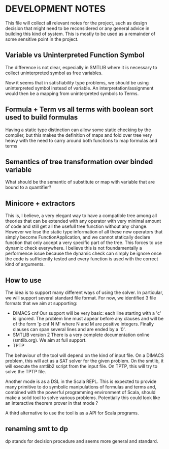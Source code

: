 DEVELOPMENT NOTES
=================

This file will collect all relevant notes for the project, such as design
decision that might need to be reconsidered or any general advice in building
this kind of system.  This is mostly to be used as a remainder of some
sensitive point in the project.



Variable vs Uninterpreted Function Symbol 
-----------------------------------------

The difference is not clear, especially in SMTLIB where it is necessary to
collect uninterpreted symbol as free variables.

Now it seems that in satisfiability type problems, we should be using uninterpreted
symbol instead of variable. An interpretation/assignment would then be a mapping from
uninterpreted symbols to Terms.

Formula + Term vs all terms with boolean sort used to build formulas 
--------------------------------------------------------------------

Having a static type distinction can allow some static checking by the
compiler, but this makes the definition of maps and fold over tree very heavy
with the need to carry around both functions to map formulas and terms

Semantics of tree transformation over binded variable
-----------------------------------------------------

What should be the semantic of substitute or map with variable that are bound
to a quantifier?

Minicore + extractors
---------------------

This is, I believe, a very elegant way to have a compatible tree among all
theories that can be extended with any operator with very minimal amount of
code and still get all the usefull tree function without any change. However we
lose the static type information of all these new operators that simply become
FunctionApplication, and we cannot statically declare function that only accept
a very specific part of the tree. This forces to use dynamic check everywhere.
I believe this is not foundamentally a performence issue because the dynamic
check can simply be ignore once the code is sufficiently tested and every
function is used with the correct kind of arguments.

How to use
----------

The idea is to support many different ways of using the solver. In particular, we
will support several standard file format. For now, we identified 3 file formats
that we aim at supporting:
- DIMACS cnf
  Our support will be very basic: each line starting with a 'c' is ignored. The problem
  line must appear before any clauses and will be of the form 'p cnf N M' where N and M are
  positive integers. Finally clauses can span several lines and are ended by a '0'.
- SMTLIB version 2
  There is a very complete documentation online (smtlib.org). We aim at full support.
- TPTP

The behaviour of the tool will depend on the kind of input file. On a DIMACS problem, this
will act as a SAT solver for the given problem. On the smtlib, it will execute the smtlib2 
script from the input file. On TPTP, this will try to solve the TPTP file.

Another mode is as a DSL in the Scala REPL. This is expected to provide many primitive to
do symbolic manipulations of formulas and terms and, combined with the powerful programming
environment of Scala, should make a solid tool to solve various problems. Potentially this could
look like an interactive theorem prover in that mode ?

A third alternative to use the tool is as a API for Scala programs.

renaming smt to dp
------------------

dp stands for decision procedure and seems more general and standard.

